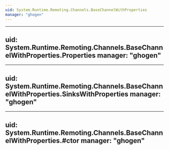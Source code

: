 ```yaml
---
uid: System.Runtime.Remoting.Channels.BaseChannelWithProperties
manager: "ghogen"
---
```


---
uid: System.Runtime.Remoting.Channels.BaseChannelWithProperties.Properties
manager: "ghogen"
---

---
uid: System.Runtime.Remoting.Channels.BaseChannelWithProperties.SinksWithProperties
manager: "ghogen"
---

---
uid: System.Runtime.Remoting.Channels.BaseChannelWithProperties.#ctor
manager: "ghogen"
---
